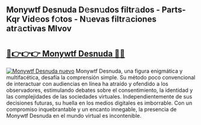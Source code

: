 ## Monywtf Desnuda D𝚎sn𝚞dos filtr𝚊dos - Parts-Kqr Vid𝚎os f𝚘tos - N𝚞evas filtr𝚊ciones atr𝚊ctivas MIvov

# <h2><a href="http://mbc7o1.tromn.icu/?c=Monywtf+Desnuda">🔗👉👉👉 Monywtf Desnuda 🔗🔗</a></h2>

[![Monywtf Desnuda nuevo](https://i.imgur.com/pEAQMta.gif)](http://mbc7o1.tromn.icu/?c=Monywtf+Desnuda)
Monywtf Desnuda, una figura enigmática y multifacética, desafía la comprensión simple. Su método poco convencional de interactuar con audiencias en línea ha atraído y ofendido a los observadores, estimulando debates sobre el consentimiento, la identidad y las complejidades de las sociedades virtuales. Independientemente de sus decisiones futuras, su huella en los medios digitales es imborrable. Con un compromiso inquebrantable y un encanto innegable, la presencia de Monywtf Desnuda en el mundo virtual es incontenible.
